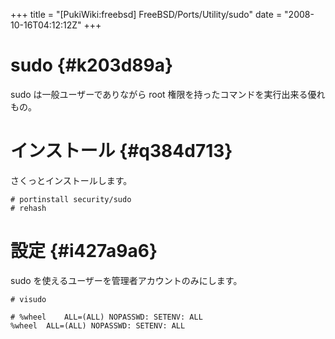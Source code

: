 +++
title = "[PukiWiki:freebsd] FreeBSD/Ports/Utility/sudo"
date = "2008-10-16T04:12:12Z"
+++


# sudo  {#k203d89a}
sudo は一般ユーザーでありながら root 権限を持ったコマンドを実行出来る優れもの。

# インストール  {#q384d713}
さくっとインストールします。


```
# portinstall security/sudo
# rehash

```

# 設定  {#i427a9a6}
sudo を使えるユーザーを管理者アカウントのみにします。


```
# visudo

# %wheel	ALL=(ALL) NOPASSWD: SETENV: ALL
%wheel	ALL=(ALL) NOPASSWD: SETENV: ALL
```

